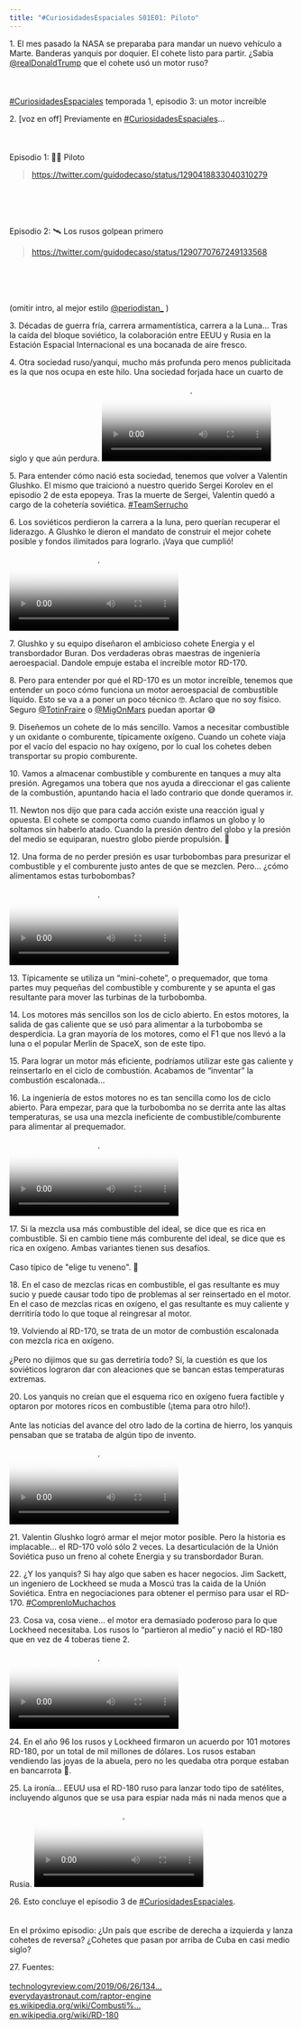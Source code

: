 ```yaml
---
title: "#CuriosidadesEspaciales S01E01: Piloto"
---
```


<div class="card-tweets" dir="auto">
    <p><span class="nop nop-start">1. </span> El mes pasado la NASA se preparaba para mandar un nuevo vehículo a Marte. Banderas yanquis por doquier. El cohete listo para partir. ¿Sabía <a class="entity-mention" href="https://twitter.com/realDonaldTrump">@realDonaldTrump</a> que el cohete usó un motor ruso?<br />
<br />
<br />
<br />
<a class="entity-hashtag" href="/hashtag/CuriosidadesEspaciales">#CuriosidadesEspaciales</a> temporada 1, episodio 3: un motor increíble <span class="entity-image"><a href="https://pbs.twimg.com/media/EewyaRsWsAAClJe.png" target="_blank"><img alt="" src="https://pbs.twimg.com/media/EewyaRsWsAAClJe.png" data-src="https://pbs.twimg.com/media/EewyaRsWsAAClJe.png"></a></span></p>
    <p><span class="nop nop-start">2. </span> [voz en off] Previamente en <a class="entity-hashtag" href="/hashtag/CuriosidadesEspaciales">#CuriosidadesEspaciales</a>…<br />
<br />
<br />
<br />
Episodio 1: 👩‍🚀 Piloto<br />
<span class="entity-embed"><span class="twitter-player"><blockquote class="twitter-tweet" data-conversation="none" data-align="center" data-dnt="true"><a href="https://twitter.com/guidodecaso/status/1290418833040310279">https://twitter.com/guidodecaso/status/1290418833040310279</a></blockquote></span></span><br />
<br />
<br />
<br />
Episodio 2: 🛰️ Los rusos golpean primero<br />
<span class="entity-embed"><span class="twitter-player"><blockquote class="twitter-tweet" data-conversation="none" data-align="center" data-dnt="true"><a href="https://twitter.com/guidodecaso/status/1290770767249133568">https://twitter.com/guidodecaso/status/1290770767249133568</a></blockquote></span></span><br />
<br />
<br />
<br />
(omitir intro, al mejor estilo <a class="entity-mention" href="https://twitter.com/periodistan_">@periodistan_</a> )</p>
    <p><span class="nop nop-start">3. </span> Décadas de guerra fría, carrera armamentística, carrera a la Luna… Tras la caída del bloque soviético, la colaboración entre EEUU y Rusia en la Estación Espacial Internacional es una bocanada de aire fresco. <span class="entity-image"><a href="https://pbs.twimg.com/media/EewymWFX0AAi6hq.png" target="_blank"><img alt="" src="https://pbs.twimg.com/media/EewymWFX0AAi6hq.png" data-src="https://pbs.twimg.com/media/EewymWFX0AAi6hq.png"></a></span></p>
    <p><span class="nop nop-start">4. </span> Otra sociedad ruso/yanqui, mucho más profunda pero menos publicitada es la que nos ocupa en este hilo. Una sociedad forjada hace un cuarto de siglo y que aún perdura. <span class="entity-video-gif"><video autoplay loop controls poster="https://pbs.twimg.com/tweet_video_thumb/Ee0q44gWAAATf6r.jpg"><source src="https://video.twimg.com/tweet_video/Ee0q44gWAAATf6r.mp4" type="video/mp4"><img alt="Handshake Of The Gods GIF" src="https://pbs.twimg.com/tweet_video_thumb/Ee0q44gWAAATf6r.jpg"></video></span></p>
    <p><span class="nop nop-start">5. </span> Para entender cómo nació esta sociedad, tenemos que volver a Valentin Glushko. El mismo que traicionó a nuestro querido Sergei Korolev en el episodio 2 de esta epopeya. Tras la muerte de Sergei, Valentin quedó a cargo de la cohetería soviética. <a class="entity-hashtag" href="/hashtag/TeamSerrucho">#TeamSerrucho</a></p>
    <p><span class="nop nop-start">6. </span> Los soviéticos perdieron la carrera a la luna, pero querían recuperar el liderazgo. A Glushko le dieron el mandato de construir el mejor cohete posible y fondos ilimitados para lograrlo. ¡Vaya que cumplió! <span class="entity-video-gif"><video autoplay loop controls poster="https://pbs.twimg.com/tweet_video_thumb/Ee0q5mUX0AAys6Q.jpg"><source src="https://video.twimg.com/tweet_video/Ee0q5mUX0AAys6Q.mp4" type="video/mp4"><img alt="6m Rain GIF" src="https://pbs.twimg.com/tweet_video_thumb/Ee0q5mUX0AAys6Q.jpg"></video></span></p>
    <p><span class="nop nop-start">7. </span> Glushko y su equipo diseñaron el ambicioso cohete Energia y el transbordador Buran. Dos verdaderas obras maestras de ingeniería aeroespacial. Dandole empuje estaba el increíble motor RD-170. <span class="entity-image"><a href="https://pbs.twimg.com/media/Eew2fr2WkA04Wkc.png" target="_blank"><img alt="" src="https://pbs.twimg.com/media/Eew2fr2WkA04Wkc.png" data-src="https://pbs.twimg.com/media/Eew2fr2WkA04Wkc.png"></a></span></p>
    <p><span class="nop nop-start">8. </span> Pero para entender por qué el RD-170 es un motor increíble, tenemos que entender un poco cómo funciona un motor aeroespacial de combustible líquido. Esto se va a a poner un poco técnico 🤓. Aclaro que no soy físico. Seguro <a class="entity-mention" href="https://twitter.com/TotinFraire">@TotinFraire</a> o <a class="entity-mention" href="https://twitter.com/MigOnMars">@MigOnMars</a> puedan aportar 😅</p>
    <p><span class="nop nop-start">9. </span> Diseñemos un cohete de lo más sencillo. Vamos a necesitar combustible y un oxidante o comburente, típicamente oxígeno. Cuando un cohete viaja por el vacío del espacio no hay oxígeno, por lo cual los cohetes deben transportar su propio comburente.</p>
    <p><span class="nop nop-start">10. </span> Vamos a almacenar combustible y comburente en tanques a muy alta presión. Agregamos una tobera que nos ayuda a direccionar el gas caliente de la combustión, apuntando hacia el lado contrario que donde queramos ir. <span class="entity-image"><a href="https://pbs.twimg.com/media/Eew2yINWkAUWzMs.png" target="_blank"><img alt="" src="https://pbs.twimg.com/media/Eew2yINWkAUWzMs.png" data-src="https://pbs.twimg.com/media/Eew2yINWkAUWzMs.png"></a></span></p>
    <p><span class="nop nop-start">11. </span> Newton nos dijo que para cada acción existe una reacción igual y opuesta. El cohete se comporta como cuando inflamos un globo y lo soltamos sin haberlo atado. Cuando la presión dentro del globo y la presión del medio se equiparan, nuestro globo pierde propulsión. 🎈</p>
    <p><span class="nop nop-start">12. </span> Una forma de no perder presión es usar turbobombas para presurizar el combustible y el comburente justo antes de que se mezclen. Pero… ¿cómo alimentamos estas turbobombas? <span class="entity-video-gif"><video autoplay loop controls poster="https://pbs.twimg.com/tweet_video_thumb/Ee0q62iXkAIZV8E.jpg"><source src="https://video.twimg.com/tweet_video/Ee0q62iXkAIZV8E.mp4" type="video/mp4"><img alt="recursive cat GIF" src="https://pbs.twimg.com/tweet_video_thumb/Ee0q62iXkAIZV8E.jpg"></video></span></p>
    <p><span class="nop nop-start">13. </span> Típicamente se utiliza un “mini-cohete”, o prequemador, que toma partes muy pequeñas del combustible y comburente y se apunta el gas resultante para mover las turbinas de la turbobomba.</p>
    <p><span class="nop nop-start">14. </span> Los motores más sencillos son los de ciclo abierto. En estos motores, la salida de gas caliente que se usó para alimentar a la turbobomba se desperdicia. La gran mayoría de los motores, como el F1 que nos llevó a la luna o el popular Merlin de SpaceX, son de este tipo. <span class="entity-image"><a href="https://pbs.twimg.com/media/Eew5L8oWkAgSNLP.png" target="_blank"><img alt="" src="https://pbs.twimg.com/media/Eew5L8oWkAgSNLP.png" data-src="https://pbs.twimg.com/media/Eew5L8oWkAgSNLP.png"></a></span></p>
    <p><span class="nop nop-start">15. </span> Para lograr un motor más eficiente, podríamos utilizar este gas caliente y reinsertarlo en el ciclo de combustión. Acabamos de “inventar” la combustión escalonada… <span class="entity-image"><a href="https://pbs.twimg.com/media/Eew5lTyWkB85cpe.png" target="_blank"><img alt="" src="https://pbs.twimg.com/media/Eew5lTyWkB85cpe.png" data-src="https://pbs.twimg.com/media/Eew5lTyWkB85cpe.png"></a></span></p>
    <p><span class="nop nop-start">16. </span> La ingeniería de estos motores no es tan sencilla como los de ciclo abierto. Para empezar, para que la turbobomba no se derrita ante las altas temperaturas, se usa una mezcla ineficiente de combustible/comburente para alimentar al prequemador. <span class="entity-video-gif"><video autoplay loop controls poster="https://pbs.twimg.com/tweet_video_thumb/Ee0q8BNX0AAsesR.jpg"><source src="https://video.twimg.com/tweet_video/Ee0q8BNX0AAsesR.mp4" type="video/mp4"><img alt="Jamaican Me Happy Mixing Drinks GIF" src="https://pbs.twimg.com/tweet_video_thumb/Ee0q8BNX0AAsesR.jpg"></video></span></p>
    <p><span class="nop nop-start">17. </span> Si la mezcla usa más combustible del ideal, se dice que es rica en combustible. Si en cambio tiene más comburente del ideal, se dice que es rica en oxígeno. Ambas variantes tienen sus desafíos.<br />
<br />
Caso típico de "elige tu veneno". 🤷</p>
    <p><span class="nop nop-start">18. </span> En el caso de mezclas ricas en combustible, el gas resultante es muy sucio y puede causar todo tipo de problemas al ser reinsertado en el motor. En el caso de mezclas ricas en oxígeno, el gas resultante es muy caliente y derritiría todo lo que toque al reingresar al motor.</p>
    <p><span class="nop nop-start">19. </span> Volviendo al RD-170, se trata de un motor de combustión escalonada con mezcla rica en oxígeno.<br />
<br />
¿Pero no dijimos que su gas derretiría todo? Sí, la cuestión es que los soviéticos lograron dar con aleaciones que se bancan estas temperaturas extremas. <span class="entity-image"><a href="https://pbs.twimg.com/media/Eew6ML3XYAAVJaI.png" target="_blank"><img alt="" src="https://pbs.twimg.com/media/Eew6ML3XYAAVJaI.png" data-src="https://pbs.twimg.com/media/Eew6ML3XYAAVJaI.png"></a></span></p>
    <p><span class="nop nop-start">20. </span> Los yanquis no creían que el esquema rico en oxígeno fuera factible y optaron por motores ricos en combustible (¡tema para otro hilo!).<br />
<br />
Ante las noticias del avance del otro lado de la cortina de hierro, los yanquis pensaban que se trataba de algún tipo de invento. <span class="entity-video-gif"><video autoplay loop controls poster="https://pbs.twimg.com/tweet_video_thumb/Ee0q9AeXsAMfqTy.jpg"><source src="https://video.twimg.com/tweet_video/Ee0q9AeXsAMfqTy.mp4" type="video/mp4"><img alt="Excuse Me Reaction GIF by Mashable" src="https://pbs.twimg.com/tweet_video_thumb/Ee0q9AeXsAMfqTy.jpg"></video></span></p>
    <p><span class="nop nop-start">21. </span> Valentin Glushko logró armar el mejor motor posible. Pero la historia es implacable… el RD-170 voló sólo 2 veces. La desarticulación de la Unión Soviética puso un freno al cohete Energia y su transbordador Buran. <span class="entity-image"><a href="https://pbs.twimg.com/media/Eew7PZLWsAAr6pH.png" target="_blank"><img alt="" src="https://pbs.twimg.com/media/Eew7PZLWsAAr6pH.png" data-src="https://pbs.twimg.com/media/Eew7PZLWsAAr6pH.png"></a></span></p>
    <p><span class="nop nop-start">22. </span> ¿Y los yanquis? Si hay algo que saben es hacer negocios. Jim Sackett, un ingeniero de Lockheed se muda a Moscú tras la caida de la Unión Soviética. Entra en negociaciones para obtener el permiso para usar el RD-170. <a class="entity-hashtag" href="/hashtag/ComprenloMuchachos">#ComprenloMuchachos</a> <span class="entity-image"><a href="https://pbs.twimg.com/media/Eew76aPWoAgAGce.png" target="_blank"><img alt="" src="https://pbs.twimg.com/media/Eew76aPWoAgAGce.png" data-src="https://pbs.twimg.com/media/Eew76aPWoAgAGce.png"></a></span></p>
    <p><span class="nop nop-start">23. </span> Cosa va, cosa viene… el motor era demasiado poderoso para lo que Lockheed necesitaba. Los rusos lo “partieron al medio” y nació el RD-180 que en vez de 4 toberas tiene 2. <span class="entity-video-gif"><video autoplay loop controls poster="https://pbs.twimg.com/tweet_video_thumb/Ee0q91KX0AAQENJ.jpg"><source src="https://video.twimg.com/tweet_video/Ee0q91KX0AAQENJ.mp4" type="video/mp4"><img alt="30 Rock Karate GIF by PeacockTV" src="https://pbs.twimg.com/tweet_video_thumb/Ee0q91KX0AAQENJ.jpg"></video></span></p>
    <p><span class="nop nop-start">24. </span> En el año 96 los rusos y Lockheed firmaron un acuerdo por 101 motores RD-180, por un total de mil millones de dólares. Los rusos estaban vendiendo las joyas de la abuela, pero no les quedaba otra porque estaban en bancarrota 💸. <span class="entity-image"><a href="https://pbs.twimg.com/media/Eew9-O3WoAA5EWD.png" target="_blank"><img alt="" src="https://pbs.twimg.com/media/Eew9-O3WoAA5EWD.png" data-src="https://pbs.twimg.com/media/Eew9-O3WoAA5EWD.png"></a></span></p>
    <p><span class="nop nop-start">25. </span> La ironía… EEUU usa el RD-180 ruso para lanzar todo tipo de satélites, incluyendo algunos que se usa para espiar nada más ni nada menos que a Rusia. <span class="entity-video-gif"><video autoplay loop controls poster="https://pbs.twimg.com/tweet_video_thumb/Ee0q-lEX0AENgmF.jpg"><source src="https://video.twimg.com/tweet_video/Ee0q-lEX0AENgmF.mp4" type="video/mp4"><img alt="Homer Simpson Reaction GIF by MOODMAN" src="https://pbs.twimg.com/tweet_video_thumb/Ee0q-lEX0AENgmF.jpg"></video></span></p>
    <p><span class="nop nop-start">26. </span> Esto concluye el episodio 3 de <a class="entity-hashtag" href="/hashtag/CuriosidadesEspaciales">#CuriosidadesEspaciales</a>.<br />
<br />
<br />
En el próximo episodio: ¿Un país que escribe de derecha a izquierda y lanza cohetes de reversa? ¿Cohetes que pasan por arriba de Cuba en casi medio siglo?</p>
    <p><span class="nop nop-start">27. </span> Fuentes:<br />
<br />
<a class="entity-url" data-preview="true" href="https://www.technologyreview.com/2019/06/26/134490/spacex-blue-origin-russian-rd180-rocket-engine-design/">technologyreview.com/2019/06/26/134…</a><br />
 <a class="entity-url" data-preview="true" href="https://everydayastronaut.com/raptor-engine">everydayastronaut.com/raptor-engine</a><br />
 <a class="entity-url" data-preview="true" href="https://es.wikipedia.org/wiki/Combusti%C3%B3n_escalonada">es.wikipedia.org/wiki/Combusti%…</a><br />
 <a class="entity-url" data-preview="true" href="https://en.wikipedia.org/wiki/RD-180">en.wikipedia.org/wiki/RD-180</a></p>
</div>

